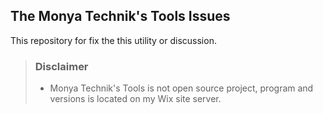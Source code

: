 ## The Monya Technik's Tools Issues
This repository for fix the this utility or discussion.

> ### Disclaimer
>* Monya Technik's Tools is not open source project, program and versions is located on my Wix site server.
